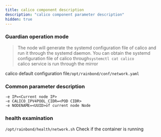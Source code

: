 ```yaml
---
title: calico component description
description: "calico component parameter description"
hidden: true
---
```



### Guardian operation mode

> The node will generate the systemd configuration file of calico and run it through the systemd daemon. You can obtain the systemd configuration file of calico through`systemctl cat calico`  
> calico service is run through the mirror

calico default configuration file`/opt/rainbond/conf/network.yaml`

### Common parameter description

```
-e IP=<Current node IP>
-e CALICO_IPV4POOL_CIDR=<POD CIDR>
-e NODENAME=<UUID>of current node Node
```

### health examination

`/opt/rainbond/health/network.sh` Check if the container is running